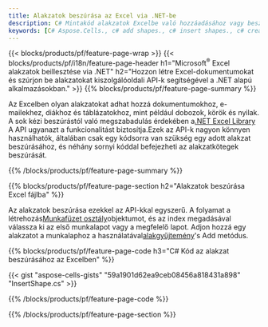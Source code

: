 ```yaml
---
title: Alakzatok beszúrása az Excel via .NET-be
description: C# Mintakód alakzatok Excelbe való hozzáadásához vagy beszúrásához a .NET Library használatával. Használja ezt a kódot alakzatok létrehozásához MS Excelben a VB.NET, Asp.NET vagy bármely .NET alapú alkalmazáson belül.
keywords: [C# Aspose.Cells., c# add shapes., c# insert shapes., c# create shapes]
---
```

{{< blocks/products/pf/feature-page-wrap >}}
{{< blocks/products/pf/i18n/feature-page-header h1="Microsoft<sup>&reg;</sup> Excel alakzatok beillesztése via .NET" h2="Hozzon létre Excel-dokumentumokat és szúrjon be alakzatokat kiszolgálóoldali API-k segítségével a .NET alapú alkalmazásokban." >}}
{{% blocks/products/pf/feature-page-summary %}}

 Az Excelben olyan alakzatokat adhat hozzá dokumentumokhoz, e-mailekhez, diákhoz és táblázatokhoz, mint például dobozok, körök és nyilak. A sok kézi beszúrástól való megszabadulás érdekében a[.NET Excel Library](https://releases.aspose.com/cells/net/) A API ugyanazt a funkcionalitást biztosítja.Ezek az API-k nagyon könnyen használhatók, általában csak egy kódsorra van szükség egy adott alakzat beszúrásához, és néhány sornyi kóddal befejezheti az alakzatkötegek beszúrását.

{{% /blocks/products/pf/feature-page-summary %}}

{{% blocks/products/pf/feature-page-section h2="Alakzatok beszúrása Excel fájlba" %}}

 Az alakzatok beszúrása ezekkel az API-kkal egyszerű. A folyamat a létrehozás[Munkafüzet osztály](https://reference.aspose.com/cells/net/aspose.cells/workbook)objektumot, és az index megadásával válassza ki az első munkalapot vagy a megfelelő lapot. Adjon hozzá egy alakzatot a munkalaphoz a használatával[alakgyűjtemény](https://reference.aspose.com/cells/net/aspose.cells.drawing/shapecollection)'s Add metódus.

{{% blocks/products/pf/feature-page-code h3="C# Kód az alakzat beszúrásához az Excelben" %}}

{{< gist "aspose-cells-gists" "59a1901d62ea9ceb08456a818431a898" "InsertShape.cs" >}}

{{% /blocks/products/pf/feature-page-code %}}

{{% /blocks/products/pf/feature-page-section %}}
